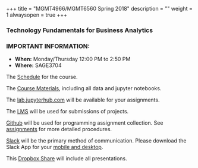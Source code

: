 +++
title = "MGMT4966/MGMT6560 Spring 2018"
description = ""
weight = 1
alwaysopen = true
+++
### Technology Fundamentals for Business Analytics


### IMPORTANT INFORMATION:

* **When:** Monday/Thursday  12:00 PM to 2:50 PM
* **Where:** SAGE3704

The [Schedule](sessions/) for the course.

The [Course Materials](https://github.com/jkuruzovich/techfundamentals-spring2018-materials), including all data and jupyter notebooks.

The [lab.jupyterhub.com](http://lab.analyticsdojo.com) will be available for your assignments.

The [LMS](https://lms.rpi.edu) will be used for submissions of projects.

[Github](https://github.com) will be used for programming assignment collection. See [assignments](assignments/) for more detailed procedures.

[Slack](https://techfund-sp2018.slack.com) will be the primary method of communication. Please download the Slack App for your [mobile and desktop](https://slack.com/downloads/).

This [Dropbox Share](https://www.dropbox.com/sh/le0ejfxuqjd1ecv/AAD4nyGKgu2hrQ32fWLZvz4Da?dl=0) will include all presentations.
